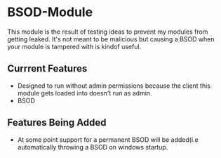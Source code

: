 # BSOD-Module

This module is the result of testing ideas to prevent my modules from getting leaked. It's not meant to be malicious but causing a BSOD when your module is tampered with is kindof useful.

## Currrent Features
 - Designed to run without admin permissions because the client this module gets loaded into doesn't run as admin.
 - BSOD

## Features Being Added
 - At some point support for a permanent BSOD will be added(i.e automatically throwing a BSOD on windows startup.
